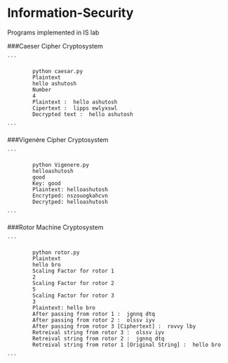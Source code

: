 # Information-Security
Programs implemented in IS lab

###Caeser Cipher Cryptosystem 

    ```
    
            python caesar.py
            Plaintext
            hello ashutosh
            Number
            4
            Plaintext :  hello ashutosh
            Cipertext :  lipps ewlyxswl
            Decrypted text :  hello ashutosh

    ```

###Vigenère Cipher Cryptosystem
        
    ```

            python Vigenere.py 
            helloashutosh
            good
            Key: good
            Plaintext: helloashutosh
            Encrytped: nszouogkahcvn
            Decrytped: helloashutosh
        
    ```

###Rotor Machine Cryptosystem

    ```
    
            python rotor.py 
            Plaintext 
            hello bro
            Scaling Factor for rotor 1
            2
            Scaling Factor for rotor 2
            5
            Scaling Factor for rotor 3
            3
            Plaintext: hello bro
            After passing from rotor 1 :  jgnnq dtq
            After passing from rotor 2 :  olssv iyv
            After passing from rotor 3 [Ciphertext] :  rovvy lby
            Retreival string from rotor 3 :  olssv iyv
            Retreival string from rotor 2 :  jgnnq dtq
            Retreival string from rotor 1 [Original String] :  hello bro
    
    ```
